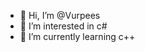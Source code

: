 - 👋 Hi, I’m @Vurpees
- 👀 I’m interested in c#
- 🌱 I’m currently learning c++

<!---
Vurpees/Vurpees is a ✨ special ✨ repository because its `README.md` (this file) appears on your GitHub profile.
You can click the Preview link to take a look at your changes.
--->
